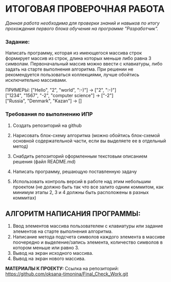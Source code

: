# ИТОГОВАЯ ПРОВЕРОЧНАЯ РАБОТА

*Данная работа необходима для проверки знаний и навыков по итогу прохождения первого блока обучения на программе "Разработчик".*


### **Задание:** 
Написать программу, которая из имеющегося массива строк формирует массив из строк, длина которых меньше либо равна 3 символам. Первоначальный массив можно ввести с клавиатуры, либо задать на старте выполнения алгоритма. При решении не рекомендуется пользоваться коллекциями, лучше обойтись исключительно массивами.

ПРИМЕРЫ:
["Hello", "2", "world", ":-)"] → ["2", ":-)"]  
["1234", "1567", "-2", "computer science"] → ["-2"]  
["Russia", "Denmark", "Kazan"] → []  


### **Требования по выполнению ИПР**

1. Создать репозиторий на github  

2. Нарисовать блок-схему алгоритма (можно обойтись блок-схемой основной содержательной части, если вы выделяете ее в отдельный метод)  

3. Снабдить репозиторий оформленным текстовым описанием решения (файл README.md)  

4. Написать программу, решающую поставленную задачу  

5. Использовать контроль версий в работе над этим небольшим проектом (не должно быть так что все залито одним коммитом, как минимум этапы 2, 3 и 4 должны быть расположены в разных коммитах)  


## АЛГОРИТМ НАПИСАНИЯ ПРОГРАММЫ:

1. Ввод элементов массива пользователем с клавиатуры или задание элементов на старте выполнения алгоритма.  
2. Написание метода подсчета символов каждого элемента в массиве поочередно и выделение/запись элемента, количество символов в котором меньше или равно 3.  
3. Вывод на экран исходного массива.  
4. Вывод на экран нового массива.  

**МАТЕРИАЛЫ К ПРОЕКТУ:**
Ссылка на репозиторий:  
https://github.com/oksana-timonina/Final_Check_Work.git
